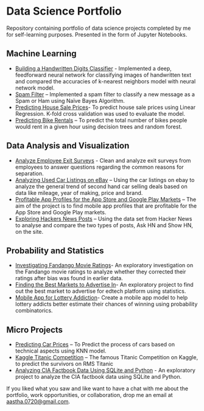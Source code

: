 # Data Science Portfolio

Repository containing portfolio of data science projects completed by me for self-learning purposes. Presented in the form of Jupyter Notebooks.


## Machine Learning

* [Building a Handwritten Digits Classifier](https://github.com/aastha0720/Data-Science-Portfolio/blob/master/Building%20A%20Handwritten%20Digits%20Classifier.ipynb) - Implemented a deep, feedforward neural network for classifying images of handwritten text and compared the accuracies of k-nearest neighbors model with neural network model. 
* [Spam Filter](https://github.com/aastha0720/Data-Science-Portfolio/blob/master/Spam%20Filter.ipynb) – Implemented a spam filter to classify a new message as a Spam or Ham using Naïve Bayes Algorithm. 
* [Predicting House Sale Prices](https://github.com/aastha0720/Data-Science-Portfolio/blob/master/Predicting%20House%20Sale%20Prices.ipynb)- To predict house sale prices using Linear Regression. K-fold cross validation was used to evaluate the model. 
* [Predicting Bike Rentals](https://github.com/aastha0720/Data-Science-Portfolio/blob/master/Predicting%20Bike%20Rentals.ipynb) – To predict the total number of bikes people would rent in a given hour using decision trees and random forest. 

## Data Analysis and Visualization
* [Analyze Employee Exit Surveys](https://github.com/aastha0720/Data-Science-Portfolio/blob/master/Clean%20and%20Analyze%20Employee%20Exit%20Surveys.ipynb) - Clean and analyze exit surveys from employees to answer questions regarding the common reasons for separation.
* [Analyzing Used Car Listings on eBay](https://github.com/aastha0720/Data-Science-Portfolio/blob/master/Analyzing%20Used%20Car%20Listings%20on%20eBay%20Kleinanzeigen.ipynb) – Using the car listings on ebay to analyze the general trend of second hand car selling deals based on data like mileage, year of making, price and brand.
* [Profitable App Profiles for the App Store and Google Play Markets](https://github.com/aastha0720/Data-Science-Portfolio/blob/master/Profitable%20App%20Profiles%20for%20the%20App%20Store%20and%20Google%20Play%20Markets.ipynb) – The aim of the project is to find mobile app profiles that are profitable for the App Store and Google Play markets.
* [Exploring Hackers News Posts](https://github.com/aastha0720/Data-Science-Portfolio/blob/master/Exploring%20Hackers%20News%20Posts.ipynb) – Using the data set from Hacker News to analyse and compare the two types of posts, Ask HN and Show HN, on the site.

## Probability and Statistics  
* [Investigating Fandango Movie Ratings](https://github.com/aastha0720/Data-Science-Portfolio/blob/master/Investigating%20Fandango%20Movie%20Ratings.ipynb)- An exploratory investigation on the Fandango movie ratings to analyze whether they corrected their ratings after bias was found in earlier data. 
* [Finding the Best Markets to Advertise In](https://github.com/aastha0720/Data-Science-Portfolio/blob/master/Finding%20the%20Best%20Markets%20to%20Advertise%20In.ipynb)- An exploratory project to find out the best market to advertise for edtech platform using statistics. 
* [Mobile App for Lottery Addiction](https://github.com/aastha0720/Data-Science-Portfolio/blob/master/Mobile%20App%20for%20Lottery%20Addiction.ipynb)- Create a mobile app model to help lottery addicts better estimate their chances of winning using probability combinatorics.

## Micro Projects
* [Predicting Car Prices](https://github.com/aastha0720/Data-Science-Portfolio/blob/master/Predicting%20Car%20Prices.ipynb) – To Predict the process of cars based on technical aspects using KNN model.
* [Kaggle Titanic Competition](https://github.com/aastha0720/Data-Science-Portfolio/blob/master/TItanic%20Competition.ipynb) – The famous Titanic Competition on Kaggle, to predict the survivors on RMS Titanic
* [Analyzing CIA Factbook Data Using SQLite and Python](https://github.com/aastha0720/Data-Science-Portfolio/blob/master/Analyzing%20CIA%20Factbook%20Data%20Using%20SQLite%20and%20Python.ipynb) - An exploratory project to analyze the CIA factbook data using SQLite and Python.

If you liked what you saw and like want to have a chat with me about the portfolio, work opportunities, or collaboration, drop me an email at aastha.0720@gmail.com. 
